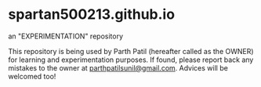 # spartan500213.github.io
an "EXPERIMENTATION" repository

This repository is being used by Parth Patil (hereafter called as the OWNER) for learning and experimentation purposes. If found, please report back any mistakes to the owner at parthpatilsunil@gmail.com. Advices will be welcomed too! 
